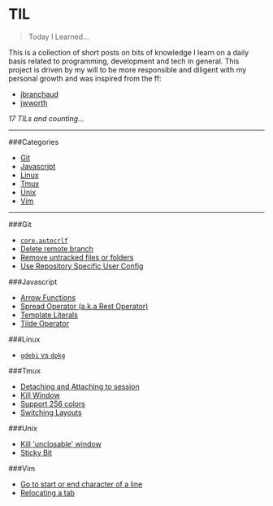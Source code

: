 # TIL
>Today I Learned...

This is a collection of short posts on bits of knowledge I learn on a daily basis related to programming, development and tech in general. This project is driven by my will to be more responsible and diligent with my personal growth and was inspired from the ff:

* [jbranchaud](https://github.com/jbranchaud/til)
* [jwworth](https://github.com/jwworth/til)


_17 TILs and counting..._


---

###Categories
* [Git](#git)
* [Javascript](#javascript)
* [Linux](#linux)
* [Tmux](#tmux)
* [Unix](#unix)
* [Vim](#vim)

---

###Git
* [`core.autocrlf`](git/core-autocrlf.md)
* [Delete remote branch](git/delete-remote-branch.md)
* [Remove untracked files or folders](git/remove-untracked-files-or-folders.md)
* [Use Repository Specific User Config](git/use-repository-specific-user-config.md)

###Javascript
* [Arrow Functions](javascript/arrow-functions.md)
* [Spread Operator (a.k.a Rest Operator)](javascript/spread-operator.md)
* [Template Literals](javascript/template-literals.md)
* [Tilde Operator](javascript/tilde-operator.md)


###Linux
* [`gdebi` vs `dpkg`](linux/gdebi-vs-dpkg.md)

###Tmux
* [Detaching and Attaching to session](tmux/detaching-and-attaching-to-session.md)
* [Kill Window](tmux/kill-window.md)
* [Support 256 colors](tmux/support-256-colors.md)
* [Switching Layouts](tmux/switching-layouts.md)

###Unix
* [Kill 'unclosable' window](unix/kill-unclosable-window.md)
* [Sticky Bit](unix/sticky-bit.md)

###Vim
* [Go to start or end character of a line](vim/go-to-start-or-end-character-of-a-line.md)
* [Relocating a tab](vim/relocating-a-tab.md)

